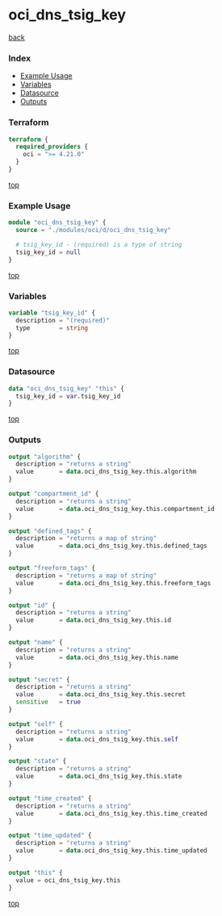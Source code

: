 # oci_dns_tsig_key

[back](../oci.md)

### Index

- [Example Usage](#example-usage)
- [Variables](#variables)
- [Datasource](#datasource)
- [Outputs](#outputs)

### Terraform

```terraform
terraform {
  required_providers {
    oci = ">= 4.21.0"
  }
}
```

[top](#index)

### Example Usage

```terraform
module "oci_dns_tsig_key" {
  source = "./modules/oci/d/oci_dns_tsig_key"

  # tsig_key_id - (required) is a type of string
  tsig_key_id = null
}
```

[top](#index)

### Variables

```terraform
variable "tsig_key_id" {
  description = "(required)"
  type        = string
}
```

[top](#index)

### Datasource

```terraform
data "oci_dns_tsig_key" "this" {
  tsig_key_id = var.tsig_key_id
}
```

[top](#index)

### Outputs

```terraform
output "algorithm" {
  description = "returns a string"
  value       = data.oci_dns_tsig_key.this.algorithm
}

output "compartment_id" {
  description = "returns a string"
  value       = data.oci_dns_tsig_key.this.compartment_id
}

output "defined_tags" {
  description = "returns a map of string"
  value       = data.oci_dns_tsig_key.this.defined_tags
}

output "freeform_tags" {
  description = "returns a map of string"
  value       = data.oci_dns_tsig_key.this.freeform_tags
}

output "id" {
  description = "returns a string"
  value       = data.oci_dns_tsig_key.this.id
}

output "name" {
  description = "returns a string"
  value       = data.oci_dns_tsig_key.this.name
}

output "secret" {
  description = "returns a string"
  value       = data.oci_dns_tsig_key.this.secret
  sensitive   = true
}

output "self" {
  description = "returns a string"
  value       = data.oci_dns_tsig_key.this.self
}

output "state" {
  description = "returns a string"
  value       = data.oci_dns_tsig_key.this.state
}

output "time_created" {
  description = "returns a string"
  value       = data.oci_dns_tsig_key.this.time_created
}

output "time_updated" {
  description = "returns a string"
  value       = data.oci_dns_tsig_key.this.time_updated
}

output "this" {
  value = oci_dns_tsig_key.this
}
```

[top](#index)